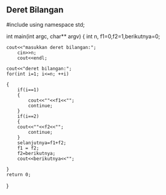 ## Deret Bilangan

#include <iostream>
using namespace std;


int main(int argc, char** argv) {
	int n, f1=0,f2=1,berikutnya=0;
	
	cout<<"masukkan deret bilangan:";
		cin>>n;
		cout<<endl;
		
	cout<<"deret bilangan:";
	for(int i=1; i<=n; ++i)
	
	{
		if(i==1)
		{
			cout<<""<<f1<<"";
			continue;
		}
		if(i==2)
		{
		cout<<""<<f2<<"";
			continue;
		}
		selanjutnya=f1+f2;
		f1 = f2;
		f2=berikutnya;
		cout<<berikutnya<<"";
	
	}
	return 0;
}
